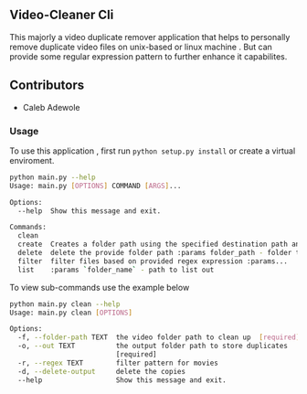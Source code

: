 ## Video-Cleaner Cli
This majorly a video duplicate remover application that helps to personally remove duplicate video files on unix-based or linux machine . But can provide some regular expression pattern to further enhance it capabilites.

## Contributors
- Caleb Adewole

### Usage
To use this application , first run `python setup.py install` or create a virtual enviroment.
```bash
python main.py --help
Usage: main.py [OPTIONS] COMMAND [ARGS]...

Options:
  --help  Show this message and exit.

Commands:
  clean
  create  Creates a folder path using the specified destination path and...
  delete  delete the provide folder path :params folder_path - folder to...
  filter  filter files based on provided regex expression :params...
  list    :params `folder_name` - path to list out
```
To view sub-commands use the  example below 
```bash
python main.py clean --help
Usage: main.py clean [OPTIONS]

Options:
  -f, --folder-path TEXT  the video folder path to clean up  [required]
  -o, --out TEXT          the output folder path to store duplicates
                          [required]
  -r, --regex TEXT        filter pattern for movies
  -d, --delete-output     delete the copies
  --help                  Show this message and exit.
```